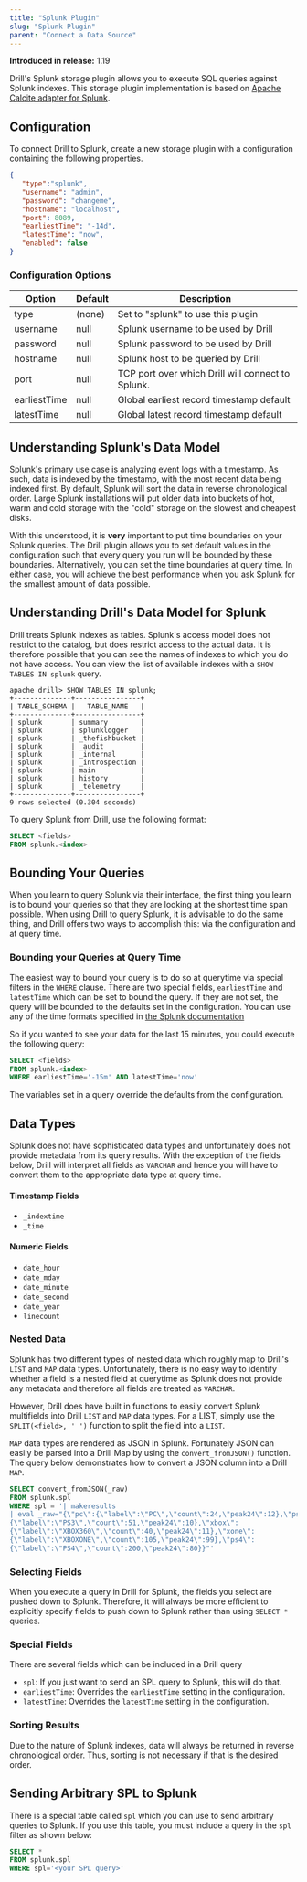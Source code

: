 ```yaml
---
title: "Splunk Plugin"
slug: "Splunk Plugin"
parent: "Connect a Data Source"
---
```


**Introduced in release:** 1.19

Drill's Splunk storage plugin allows you to execute SQL queries against Splunk
indexes. This storage plugin implementation is based on
[Apache Calcite adapter for Splunk](https://calcite.apache.org/javadocAggregate/org/apache/calcite/adapter/splunk/package-summary.html).

## Configuration

To connect Drill to Splunk, create a new storage plugin with a configuration
containing the following properties.

```json
{
   "type":"splunk",
   "username": "admin",
   "password": "changeme",
   "hostname": "localhost",
   "port": 8089,
   "earliestTime": "-14d",
   "latestTime": "now",
   "enabled": false
}
```

### Configuration Options

| Option       | Default | Description                                       |
| ------------ | ------- | ------------------------------------------------- |
| type         | (none)  | Set to "splunk" to use this plugin                |
| username     | null    | Splunk username to be used by Drill               |
| password     | null    | Splunk password to be used by Drill               |
| hostname     | null    | Splunk host to be queried by Drill                |
| port         | null    | TCP port over which Drill will connect to Splunk. |
| earliestTime | null    | Global earliest record timestamp default          |
| latestTime   | null    | Global latest record timestamp default            |

## Understanding Splunk's Data Model

Splunk's primary use case is analyzing event logs with a timestamp. As such,
data is indexed by the timestamp, with the most recent data being indexed first.
By default, Splunk will sort the data in reverse chronological order. Large
Splunk installations will put older data into buckets of hot, warm and cold
storage with the "cold" storage on the slowest and cheapest disks.

With this understood, it is **very** important to put time boundaries on your
Splunk queries. The Drill plugin allows you to set default values in the
configuration such that every query you run will be bounded by these boundaries.
Alternatively, you can set the time boundaries at query time. In either case,
you will achieve the best performance when you ask Splunk for the smallest
amount of data possible.

## Understanding Drill's Data Model for Splunk

Drill treats Splunk indexes as tables. Splunk's access model does not restrict
to the catalog, but does restrict access to the actual data. It is therefore
possible that you can see the names of indexes to which you do not have access.
You can view the list of available indexes with a `SHOW TABLES IN splunk` query.

```
apache drill> SHOW TABLES IN splunk;
+--------------+----------------+
| TABLE_SCHEMA |   TABLE_NAME   |
+--------------+----------------+
| splunk       | summary        |
| splunk       | splunklogger   |
| splunk       | _thefishbucket |
| splunk       | _audit         |
| splunk       | _internal      |
| splunk       | _introspection |
| splunk       | main           |
| splunk       | history        |
| splunk       | _telemetry     |
+--------------+----------------+
9 rows selected (0.304 seconds)
```

To query Splunk from Drill, use the following format:

```sql
SELECT <fields>
FROM splunk.<index>
```

## Bounding Your Queries

When you learn to query Splunk via their interface, the first thing you learn is
to bound your queries so that they are looking at the shortest time span
possible. When using Drill to query Splunk, it is advisable to do the same
thing, and Drill offers two ways to accomplish this: via the configuration and
at query time.

### Bounding your Queries at Query Time

The easiest way to bound your query is to do so at querytime via special filters
in the `WHERE` clause. There are two special fields, `earliestTime` and
`latestTime` which can be set to bound the query. If they are not set, the query
will be bounded to the defaults set in the configuration. You can use any of the
time formats specified in
[the Splunk documentation](https://docs.splunk.com/Documentation/Splunk/8.0.3/SearchReference/SearchTimeModifiers)

So if you wanted to see your data for the last 15 minutes, you could execute the
following query:

```sql
SELECT <fields>
FROM splunk.<index>
WHERE earliestTime='-15m' AND latestTime='now'
```

The variables set in a query override the defaults from the configuration.

## Data Types

Splunk does not have sophisticated data types and unfortunately does not provide
metadata from its query results. With the exception of the fields below, Drill
will interpret all fields as `VARCHAR` and hence you will have to convert them
to the appropriate data type at query time.

#### Timestamp Fields

- `_indextime`
- `_time`

#### Numeric Fields

- `date_hour`
- `date_mday`
- `date_minute`
- `date_second`
- `date_year`
- `linecount`

### Nested Data

Splunk has two different types of nested data which roughly map to Drill's
`LIST` and `MAP` data types. Unfortunately, there is no easy way to identify
whether a field is a nested field at querytime as Splunk does not provide any
metadata and therefore all fields are treated as `VARCHAR`.

However, Drill does have built in functions to easily convert Splunk multifields
into Drill `LIST` and `MAP` data types. For a LIST, simply use the
`SPLIT(<field>, ' ')` function to split the field into a `LIST`.

`MAP` data types are rendered as JSON in Splunk. Fortunately JSON can easily be
parsed into a Drill Map by using the `convert_fromJSON()` function. The query
below demonstrates how to convert a JSON column into a Drill `MAP`.

```sql
SELECT convert_fromJSON(_raw) 
FROM splunk.spl
WHERE spl = '| makeresults
| eval _raw="{\"pc\":{\"label\":\"PC\",\"count\":24,\"peak24\":12},\"ps3\":
{\"label\":\"PS3\",\"count\":51,\"peak24\":10},\"xbox\":
{\"label\":\"XBOX360\",\"count\":40,\"peak24\":11},\"xone\":
{\"label\":\"XBOXONE\",\"count\":105,\"peak24\":99},\"ps4\":
{\"label\":\"PS4\",\"count\":200,\"peak24\":80}}"'
```

### Selecting Fields

When you execute a query in Drill for Splunk, the fields you select are pushed
down to Splunk. Therefore, it will always be more efficient to explicitly
specify fields to push down to Splunk rather than using `SELECT *` queries.

### Special Fields

There are several fields which can be included in a Drill query

- `spl`: If you just want to send an SPL query to Splunk, this will do that.
- `earliestTime`: Overrides the `earliestTime` setting in the configuration.
- `latestTime`: Overrides the `latestTime` setting in the configuration.

### Sorting Results

Due to the nature of Splunk indexes, data will always be returned in reverse
chronological order. Thus, sorting is not necessary if that is the desired
order.

## Sending Arbitrary SPL to Splunk

There is a special table called `spl` which you can use to send arbitrary
queries to Splunk. If you use this table, you must include a query in the `spl`
filter as shown below:

```sql
SELECT *
FROM splunk.spl
WHERE spl='<your SPL query>'
```
